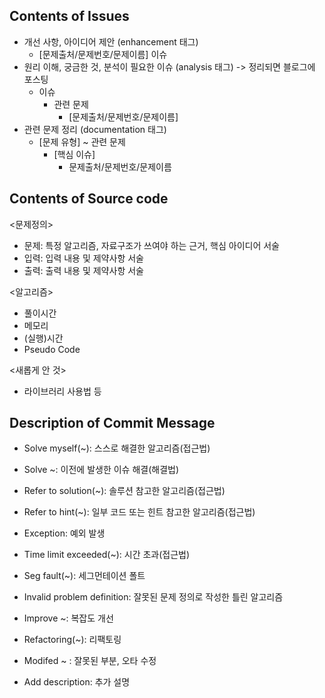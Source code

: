 ## Contents of Issues

- 개선 사항, 아이디어 제안 (enhancement 태그)
  - [문제출처/문제번호/문제이름] 이슈
- 원리 이해, 궁금한 것, 분석이 필요한 이슈 (analysis 태그) -> 정리되면 블로그에 포스팅
  - 이슈
    - 관련 문제
      - [문제출처/문제번호/문제이름] 
- 관련 문제 정리 (documentation 태그)
  - [문제 유형] ~ 관련 문제
    - [핵심 이슈]
      - 문제출처/문제번호/문제이름



## Contents of Source code

<문제정의>

- 문제: 특정 알고리즘, 자료구조가 쓰여야 하는 근거, 핵심 아이디어 서술
- 입력: 입력 내용 및 제약사항 서술
- 출력: 출력 내용 및 제약사항 서술

<알고리즘>

- 풀이시간
- 메모리
- (실행)시간
- Pseudo Code

<새롭게 안 것>

- 라이브러리 사용법 등

## Description of Commit Message

- Solve myself(~): 스스로 해결한 알고리즘(접근법)

- Solve ~: 이전에 발생한 이슈 해결(해결법)

- Refer to solution(~): 솔루션 참고한 알고리즘(접근법)

- Refer to hint(~): 일부 코드 또는 힌트 참고한 알고리즘(접근법)

- Exception: 예외 발생

- Time limit exceeded(~): 시간 초과(접근법)

- Seg fault(~): 세그먼테이션 폴트

- Invalid problem definition: 잘못된 문제 정의로 작성한 틀린 알고리즘

- Improve ~: 복잡도 개선

- Refactoring(~): 리팩토링

- Modifed ~ : 잘못된 부분, 오타 수정

- Add description: 추가 설명

  
